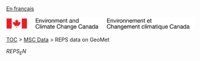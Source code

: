 [En français](geomet-reps_fr.md)

![ECCC logo](../../img_eccc-logo.png)

[TOC](../../readme_en.md) > [MSC Data](../readme_en.md) > REPS data on GeoMet


$REPS_EN$

